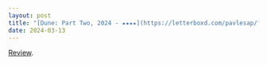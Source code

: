 ```yaml
---
layout: post
title: "[Dune: Part Two, 2024 - ★★★★](https://letterboxd.com/pavlesap/film/dune-part-two/)"
date: 2024-03-13
---
```


[Review](https://letterboxd.com/pavlesap/film/dune-part-two/).
